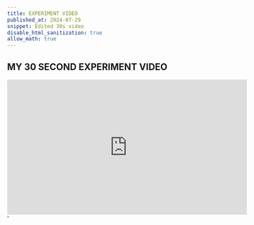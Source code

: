 ```yaml
---
title: EXPERIMENT VIDEO
published_at: 2024-07-29
snippet: Edited 30s video
disable_html_sanitization: true
allow_math: true
---
```


## MY 30 SECOND EXPERIMENT VIDEO

<iframe width="560" height="315" src="https://www.youtube.com/embed/ZKolCTqiF6A?si=gZuSPNh_VV9Ddmpx" title="YouTube video player" frameborder="0" allow="accelerometer; autoplay; clipboard-write; encrypted-media; gyroscope; picture-in-picture; web-share" referrerpolicy="strict-origin-when-cross-origin" allowfullscreen></iframe>'